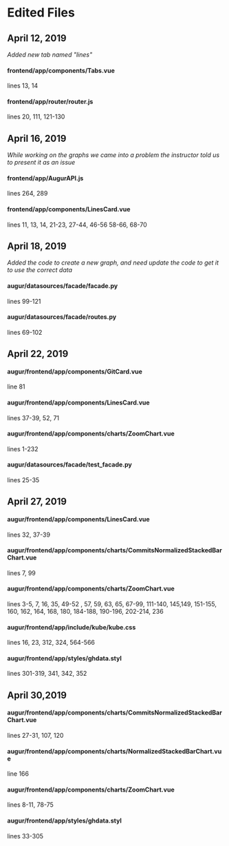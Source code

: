 # Edited Files

## April 12, 2019

*Added new tab named "lines"*

#### frontend/app/components/Tabs.vue

lines 13, 14

#### frontend/app/router/router.js

lines 20, 111, 121-130

## April 16, 2019

*While working on the graphs we came into a problem the instructor told us to present it as an issue*

#### frontend/app/AugurAPI.js

lines 264, 289

#### frontend/app/components/LinesCard.vue 

lines 11, 13, 14, 21-23, 27-44, 46-56 58-66, 68-70

## April 18, 2019

*Added the code to create a new graph, and need update the code to get it to use the correct data*

#### augur/datasources/facade/facade.py 

lines 99-121

#### augur/datasources/facade/routes.py

lines 69-102


## April 22, 2019

#### augur/frontend/app/components/GitCard.vue

line 81

#### augur/frontend/app/components/LinesCard.vue

lines 37-39, 52, 71

#### augur/frontend/app/components/charts/ZoomChart.vue

lines 1-232

#### augur/datasources/facade/test_facade.py

lines 25-35

## April 27, 2019

#### augur/frontend/app/components/LinesCard.vue

lines 32, 37-39

#### augur/frontend/app/components/charts/CommitsNormalizedStackedBarChart.vue

lines 7, 99

#### augur/frontend/app/components/charts/ZoomChart.vue

lines 3-5, 7, 16, 35, 49-52 , 57, 59, 63, 65, 67-99, 111-140, 145,149, 151-155, 160, 162, 164, 168, 180, 184-188, 190-196, 202-214, 236

#### augur/frontend/app/include/kube/kube.css 

lines 16, 23, 312, 324, 564-566

#### augur/frontend/app/styles/ghdata.styl

lines 301-319, 341, 342, 352

## April 30,2019

#### augur/frontend/app/components/charts/CommitsNormalizedStackedBarChart.vue

lines 27-31, 107, 120

#### augur/frontend/app/components/charts/NormalizedStackedBarChart.vue

line 166

#### augur/frontend/app/components/charts/ZoomChart.vue

lines 8-11, 78-75

#### augur/frontend/app/styles/ghdata.styl

lines 33-305
